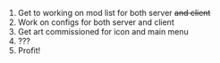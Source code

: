 1) Get to working on mod list for both server ~~and client~~
2) Work on configs for both server and client    
3) Get art commissioned for icon and main menu  
4) ???  
5) Profit!  
